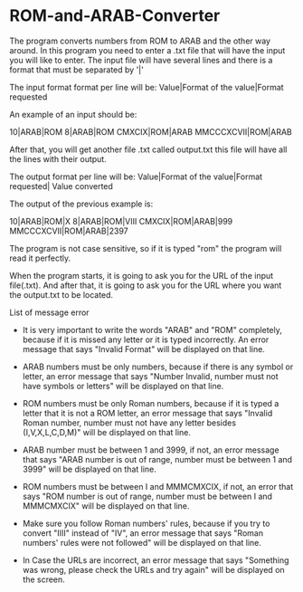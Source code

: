 # ROM-and-ARAB-Converter
The program converts numbers from ROM to ARAB and the other way around.
In this program you need to enter a .txt file that will have the input you will like to enter. 
The input file will have several lines and there is a format that must be separated by '|'

The input format format per line will be:
Value|Format of the value|Format requested

An example of an input should be:

10|ARAB|ROM
8|ARAB|ROM
CMXCIX|ROM|ARAB
MMCCCXCVII|ROM|ARAB


After that, you will get another file .txt called output.txt this file will have all the lines with their output.

The output format per line will be:
Value|Format of the value|Format requested| Value converted

The output of the previous example is:

10|ARAB|ROM|X
8|ARAB|ROM|VIII
CMXCIX|ROM|ARAB|999
MMCCCXCVII|ROM|ARAB|2397


The program is not case sensitive, so if it is typed "rom" the program will read it perfectly.

When the program starts, it is going to ask you for the URL of the input file(.txt). And after that, it is going to ask you for the URL where you want the output.txt to be located.

List of message error

- It is very important to write the words "ARAB" and "ROM" completely, because if it is missed any letter or it is typed incorrectly. An  error message that says "Invalid Format" will be displayed on that line. 

- ARAB numbers must be only numbers, because if there is any symbol or letter, an error message that says "Number Invalid, number must not have symbols or letters" will be displayed on that line. 

- ROM numbers must be only Roman numbers, because if it is typed a letter that it is not a ROM letter, an error message that says "Invalid Roman number, number must not have any letter besides (I,V,X,L,C,D,M)" will be displayed on that line. 

- ARAB number must be between 1 and 3999, if not, an error message that says "ARAB number is out of range, number must be between 1 and 3999" will be displayed on that line. 

- ROM numbers must be between I and MMMCMXCIX, if not, an error that says "ROM number is out of range, number must be between I and MMMCMXCIX" will be displayed on that line.

- Make sure you follow Roman numbers' rules, because if you try to convert "IIII" instead of "IV", an error message that says "Roman numbers' rules were not followed" will be displayed on that line.

- In Case the URLs are incorrect, an error message that says "Something was wrong, please check the URLs and try again" will be displayed on the screen. 

